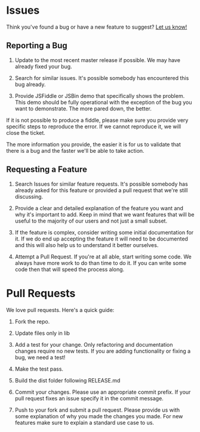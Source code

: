 # Issues

Think you've found a bug or have a new feature to suggest? [Let us know!](https://github.com/Intellipharm/angular-dynamic-form/issues)

## Reporting a Bug
1. Update to the most recent master release if possible. We may have already
fixed your bug.

2. Search for similar issues. It's possible somebody has encountered
this bug already.

3. Provide JSFiddle or JSBin demo that specifically shows the problem. This
demo should be fully operational with the exception of the bug you want to
demonstrate. The more pared down, the better.

If it is not possible to produce a fiddle, please make sure you provide very
specific steps to reproduce the error. If we cannot reproduce it, we will
close the ticket.

The more information you provide, the easier it is for us to validate that
there is a bug and the faster we'll be able to take action.

## Requesting a Feature

1. Search Issues for similar feature requests. It's possible somebody has
already asked for this feature or provided a pull request that we're still
discussing.

2. Provide a clear and detailed explanation of the feature you want and why
it's important to add. Keep in mind that we want features that will be useful
to the majority of our users and not just a small subset.

3. If the feature is complex, consider writing some initial documentation for
it. If we do end up accepting the feature it will need to be documented and
this will also help us to understand it better ourselves.

4. Attempt a Pull Request. If you're at all able, start writing some code. We
always have more work to do than time to do it. If you can write some code
then that will speed the process along.

# Pull Requests

We love pull requests. Here's a quick guide:

1. Fork the repo.

2. Update files only in lib

3. Add a test for your change. Only refactoring and documentation changes
require no new tests. If you are adding functionality or fixing a bug, we need
a test!

3. Make the test pass.

5. Build the dist folder following RELEASE.md

4. Commit your changes. Please use an appropriate commit prefix.
If your pull request fixes an issue specify it in the commit message. 

5. Push to your fork and submit a pull request. Please provide us with some
explanation of why you made the changes you made. For new features make sure to
explain a standard use case to us.
